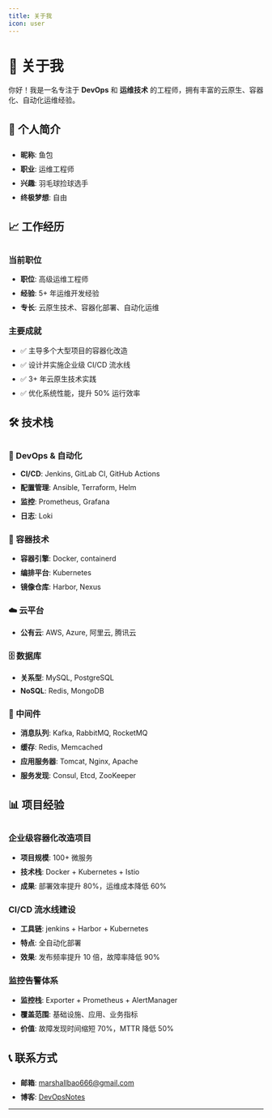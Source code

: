 ```yaml
---
title: 关于我
icon: user
---
```


# 👋 关于我

你好！我是一名专注于 **DevOps** 和 **运维技术** 的工程师，拥有丰富的云原生、容器化、自动化运维经验。

## 🎯 个人简介

- **昵称**: 鱼包
- **职业**: 运维工程师
- **兴趣**: 羽毛球捡球选手
- **终极梦想**: 自由

## 📈 工作经历

### 当前职位
- **职位**: 高级运维工程师
- **经验**: 5+ 年运维开发经验
- **专长**: 云原生技术、容器化部署、自动化运维

### 主要成就
- ✅ 主导多个大型项目的容器化改造
- ✅ 设计并实施企业级 CI/CD 流水线
- ✅ 3+ 年云原生技术实践
- ✅ 优化系统性能，提升 50% 运行效率

## 🛠️ 技术栈

### 🚀 DevOps & 自动化
- **CI/CD**: Jenkins, GitLab CI, GitHub Actions
- **配置管理**: Ansible, Terraform, Helm
- **监控**: Prometheus, Grafana
- **日志**: Loki

### 🐳 容器技术
- **容器引擎**: Docker, containerd
- **编排平台**: Kubernetes
- **镜像仓库**: Harbor, Nexus

### ☁️ 云平台
- **公有云**: AWS, Azure, 阿里云, 腾讯云

### 🗄️ 数据库
- **关系型**: MySQL, PostgreSQL
- **NoSQL**: Redis, MongoDB

### 🔧 中间件
- **消息队列**: Kafka, RabbitMQ, RocketMQ
- **缓存**: Redis, Memcached
- **应用服务器**: Tomcat, Nginx, Apache
- **服务发现**: Consul, Etcd, ZooKeeper

## 📊 项目经验

### 企业级容器化改造项目
- **项目规模**: 100+ 微服务
- **技术栈**: Docker + Kubernetes + Istio
- **成果**: 部署效率提升 80%，运维成本降低 60%

### CI/CD 流水线建设
- **工具链**: jenkins + Harbor + Kubernetes
- **特点**: 全自动化部署
- **效果**: 发布频率提升 10 倍，故障率降低 90%

### 监控告警体系
- **监控栈**: Exporter + Prometheus + AlertManager
- **覆盖范围**: 基础设施、应用、业务指标
- **价值**: 故障发现时间缩短 70%，MTTR 降低 50%

## 📞 联系方式

- **邮箱**: [marshallbao666@gmail.com](mailto:marshallbao666@gmail.com)
- **博客**: [DevOpsNotes](/)

---

<style>
.cert-grid {
  display: grid;
  grid-template-columns: repeat(auto-fit, minmax(250px, 1fr));
  gap: 1rem;
  margin: 2rem 0;
}

.cert-item {
  display: flex;
  align-items: center;
  padding: 1rem;
  border-radius: 8px;
  background: var(--vp-c-bg-soft);
  border: 1px solid var(--vp-c-divider);
  transition: all 0.3s ease;
}

.cert-item:hover {
  transform: translateY(-2px);
  box-shadow: 0 4px 12px rgba(0, 0, 0, 0.1);
}

.cert-icon {
  font-size: 2rem;
  margin-right: 1rem;
}

.cert-title {
  font-weight: bold;
  color: var(--vp-c-text-1);
}

.cert-subtitle {
  font-size: 0.9rem;
  color: var(--vp-c-text-2);
  margin-top: 0.25rem;
}

h2 {
  border-bottom: 2px solid var(--vp-c-brand);
  padding-bottom: 0.5rem;
  margin-top: 2rem;
}

h3 {
  color: var(--vp-c-brand);
  margin-top: 1.5rem;
}

ul li {
  margin: 0.5rem 0;
}

blockquote {
  border-left: 4px solid var(--vp-c-brand);
  padding-left: 1rem;
  margin: 1rem 0;
  background: var(--vp-c-bg-soft);
  padding: 1rem;
  border-radius: 0 8px 8px 0;
}
</style>
